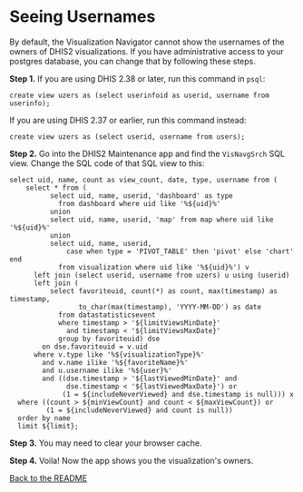 # Seeing Usernames

By default, the Visualization Navigator cannot show the usernames of the owners of DHIS2 visualizations. If you have administrative access to your postgres database, you can change that by following these steps.

**Step 1.** If you are using DHIS 2.38 or later, run this command in `psql`:
```
create view uzers as (select userinfoid as userid, username from userinfo);
```

If you are using DHIS 2.37 or earlier, run this command instead:
```
create view uzers as (select userid, username from users);
```

**Step 2.** Go into the DHIS2 Maintenance app and find the `VisNavgSrch` SQL view.  Change the SQL code of that SQL view to this:
```
select uid, name, count as view_count, date, type, username from (
    select * from (
          select uid, name, userid, 'dashboard' as type
            from dashboard where uid like '%${uid}%'
          union
          select uid, name, userid, 'map' from map where uid like '%${uid}%'
          union
          select uid, name, userid,
              case when type = 'PIVOT_TABLE' then 'pivot' else 'chart' end
            from visualization where uid like '%${uid}%') v
      left join (select userid, username from uzers) u using (userid)
      left join (
          select favoriteuid, count(*) as count, max(timestamp) as timestamp,
                 to_char(max(timestamp), 'YYYY-MM-DD') as date
            from datastatisticsevent
            where timestamp > '${limitViewsMinDate}'
              and timestamp < '${limitViewsMaxDate}'
            group by favoriteuid) dse
        on dse.favoriteuid = v.uid
      where v.type like '%${visualizationType}%'
        and v.name ilike '%${favoriteName}%'
        and u.username ilike '%${user}%'
        and ((dse.timestamp > '${lastViewedMinDate}' and
              dse.timestamp < '${lastViewedMaxDate}') or
             (1 = ${includeNeverViewed} and dse.timestamp is null))) x
  where ((count > ${minViewCount} and count < ${maxViewCount}) or
         (1 = ${includeNeverViewed} and count is null))
  order by name
  limit ${limit};
```

**Step 3.** You may need to clear your browser cache.

**Step 4.** Voila!  Now the app shows you the visualization's owners.

[Back to the README](https://github.com/pepfar-datim/visualization-navigator/blob/main/README.md)

